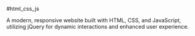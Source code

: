 #html_css_js

A modern, responsive website built with HTML, CSS, and JavaScript, utilizing jQuery for dynamic interactions and enhanced user experience. 


